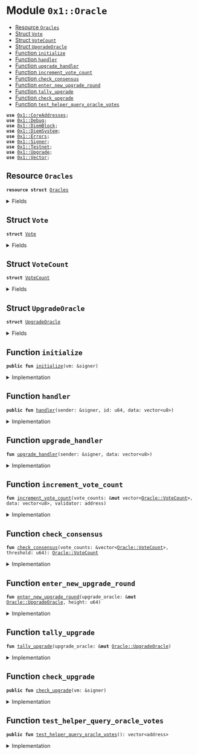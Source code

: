 
<a name="0x1_Oracle"></a>

# Module `0x1::Oracle`



-  [Resource `Oracles`](#0x1_Oracle_Oracles)
-  [Struct `Vote`](#0x1_Oracle_Vote)
-  [Struct `VoteCount`](#0x1_Oracle_VoteCount)
-  [Struct `UpgradeOracle`](#0x1_Oracle_UpgradeOracle)
-  [Function `initialize`](#0x1_Oracle_initialize)
-  [Function `handler`](#0x1_Oracle_handler)
-  [Function `upgrade_handler`](#0x1_Oracle_upgrade_handler)
-  [Function `increment_vote_count`](#0x1_Oracle_increment_vote_count)
-  [Function `check_consensus`](#0x1_Oracle_check_consensus)
-  [Function `enter_new_upgrade_round`](#0x1_Oracle_enter_new_upgrade_round)
-  [Function `tally_upgrade`](#0x1_Oracle_tally_upgrade)
-  [Function `check_upgrade`](#0x1_Oracle_check_upgrade)
-  [Function `test_helper_query_oracle_votes`](#0x1_Oracle_test_helper_query_oracle_votes)


<pre><code><b>use</b> <a href="CoreAddresses.md#0x1_CoreAddresses">0x1::CoreAddresses</a>;
<b>use</b> <a href="Debug.md#0x1_Debug">0x1::Debug</a>;
<b>use</b> <a href="DiemBlock.md#0x1_DiemBlock">0x1::DiemBlock</a>;
<b>use</b> <a href="DiemSystem.md#0x1_DiemSystem">0x1::DiemSystem</a>;
<b>use</b> <a href="../../../../../../move-stdlib/docs/Errors.md#0x1_Errors">0x1::Errors</a>;
<b>use</b> <a href="../../../../../../move-stdlib/docs/Signer.md#0x1_Signer">0x1::Signer</a>;
<b>use</b> <a href="Testnet.md#0x1_Testnet">0x1::Testnet</a>;
<b>use</b> <a href="Upgrade.md#0x1_Upgrade">0x1::Upgrade</a>;
<b>use</b> <a href="../../../../../../move-stdlib/docs/Vector.md#0x1_Vector">0x1::Vector</a>;
</code></pre>



<a name="0x1_Oracle_Oracles"></a>

## Resource `Oracles`



<pre><code><b>resource</b> <b>struct</b> <a href="Oracle.md#0x1_Oracle_Oracles">Oracles</a>
</code></pre>



<details>
<summary>Fields</summary>


<dl>
<dt>
<code>upgrade: <a href="Oracle.md#0x1_Oracle_UpgradeOracle">Oracle::UpgradeOracle</a></code>
</dt>
<dd>

</dd>
</dl>


</details>

<a name="0x1_Oracle_Vote"></a>

## Struct `Vote`



<pre><code><b>struct</b> <a href="Oracle.md#0x1_Oracle_Vote">Vote</a>
</code></pre>



<details>
<summary>Fields</summary>


<dl>
<dt>
<code>validator: address</code>
</dt>
<dd>

</dd>
<dt>
<code>data: vector&lt;u8&gt;</code>
</dt>
<dd>

</dd>
<dt>
<code>version_id: u64</code>
</dt>
<dd>

</dd>
</dl>


</details>

<a name="0x1_Oracle_VoteCount"></a>

## Struct `VoteCount`



<pre><code><b>struct</b> <a href="Oracle.md#0x1_Oracle_VoteCount">VoteCount</a>
</code></pre>



<details>
<summary>Fields</summary>


<dl>
<dt>
<code>data: vector&lt;u8&gt;</code>
</dt>
<dd>

</dd>
<dt>
<code>validators: vector&lt;address&gt;</code>
</dt>
<dd>

</dd>
</dl>


</details>

<a name="0x1_Oracle_UpgradeOracle"></a>

## Struct `UpgradeOracle`



<pre><code><b>struct</b> <a href="Oracle.md#0x1_Oracle_UpgradeOracle">UpgradeOracle</a>
</code></pre>



<details>
<summary>Fields</summary>


<dl>
<dt>
<code>id: u64</code>
</dt>
<dd>

</dd>
<dt>
<code>validators_voted: vector&lt;address&gt;</code>
</dt>
<dd>

</dd>
<dt>
<code>vote_counts: vector&lt;<a href="Oracle.md#0x1_Oracle_VoteCount">Oracle::VoteCount</a>&gt;</code>
</dt>
<dd>

</dd>
<dt>
<code>votes: vector&lt;<a href="Oracle.md#0x1_Oracle_Vote">Oracle::Vote</a>&gt;</code>
</dt>
<dd>

</dd>
<dt>
<code>vote_window: u64</code>
</dt>
<dd>

</dd>
<dt>
<code>version_id: u64</code>
</dt>
<dd>

</dd>
<dt>
<code>consensus: <a href="Oracle.md#0x1_Oracle_VoteCount">Oracle::VoteCount</a></code>
</dt>
<dd>

</dd>
</dl>


</details>

<a name="0x1_Oracle_initialize"></a>

## Function `initialize`



<pre><code><b>public</b> <b>fun</b> <a href="Oracle.md#0x1_Oracle_initialize">initialize</a>(vm: &signer)
</code></pre>



<details>
<summary>Implementation</summary>


<pre><code><b>public</b> <b>fun</b> <a href="Oracle.md#0x1_Oracle_initialize">initialize</a>(vm: &signer) {
  <b>if</b> (<a href="../../../../../../move-stdlib/docs/Signer.md#0x1_Signer_address_of">Signer::address_of</a>(vm) == <a href="CoreAddresses.md#0x1_CoreAddresses_DIEM_ROOT_ADDRESS">CoreAddresses::DIEM_ROOT_ADDRESS</a>()) {
    move_to(vm, <a href="Oracle.md#0x1_Oracle_Oracles">Oracles</a> {
      upgrade: <a href="Oracle.md#0x1_Oracle_UpgradeOracle">UpgradeOracle</a> {
          id: 1,
          validators_voted: <a href="../../../../../../move-stdlib/docs/Vector.md#0x1_Vector_empty">Vector::empty</a>&lt;address&gt;(),
          vote_counts: <a href="../../../../../../move-stdlib/docs/Vector.md#0x1_Vector_empty">Vector::empty</a>&lt;<a href="Oracle.md#0x1_Oracle_VoteCount">VoteCount</a>&gt;(),
          votes: <a href="../../../../../../move-stdlib/docs/Vector.md#0x1_Vector_empty">Vector::empty</a>&lt;<a href="Oracle.md#0x1_Oracle_Vote">Vote</a>&gt;(),
          vote_window: 1000, //Every n blocks
          version_id: 0,
          consensus: <a href="Oracle.md#0x1_Oracle_VoteCount">VoteCount</a>{
            data: <a href="../../../../../../move-stdlib/docs/Vector.md#0x1_Vector_empty">Vector::empty</a>&lt;u8&gt;(),
            validators: <a href="../../../../../../move-stdlib/docs/Vector.md#0x1_Vector_empty">Vector::empty</a>&lt;address&gt;(),
          },
        }
    },
    // other oracles
  );

  // call initialization of upgrade
  <a href="Upgrade.md#0x1_Upgrade_initialize">Upgrade::initialize</a>(vm);
  }
}
</code></pre>



</details>

<a name="0x1_Oracle_handler"></a>

## Function `handler`



<pre><code><b>public</b> <b>fun</b> <a href="Oracle.md#0x1_Oracle_handler">handler</a>(sender: &signer, id: u64, data: vector&lt;u8&gt;)
</code></pre>



<details>
<summary>Implementation</summary>


<pre><code><b>public</b> <b>fun</b> <a href="Oracle.md#0x1_Oracle_handler">handler</a> (sender: &signer, id: u64, data: vector&lt;u8&gt;) <b>acquires</b> <a href="Oracle.md#0x1_Oracle_Oracles">Oracles</a> {

  // receives payload from oracle_tx.<b>move</b>
  // Check the sender is a validator.
  <b>assert</b>(<a href="DiemSystem.md#0x1_DiemSystem_is_validator">DiemSystem::is_validator</a>(<a href="../../../../../../move-stdlib/docs/Signer.md#0x1_Signer_address_of">Signer::address_of</a>(sender)), <a href="../../../../../../move-stdlib/docs/Errors.md#0x1_Errors_requires_role">Errors::requires_role</a>(150002));

  <b>if</b> (id == 1) {
    <a href="Oracle.md#0x1_Oracle_upgrade_handler">upgrade_handler</a>(sender, data);
  }
  // put <b>else</b> <b>if</b> cases for other oracles
}
</code></pre>



</details>

<a name="0x1_Oracle_upgrade_handler"></a>

## Function `upgrade_handler`



<pre><code><b>fun</b> <a href="Oracle.md#0x1_Oracle_upgrade_handler">upgrade_handler</a>(sender: &signer, data: vector&lt;u8&gt;)
</code></pre>



<details>
<summary>Implementation</summary>


<pre><code><b>fun</b> <a href="Oracle.md#0x1_Oracle_upgrade_handler">upgrade_handler</a> (sender: &signer, data: vector&lt;u8&gt;) <b>acquires</b> <a href="Oracle.md#0x1_Oracle_Oracles">Oracles</a> {
  <b>let</b> current_height = <a href="DiemBlock.md#0x1_DiemBlock_get_current_block_height">DiemBlock::get_current_block_height</a>();
  <b>let</b> upgrade_oracle = &<b>mut</b> borrow_global_mut&lt;<a href="Oracle.md#0x1_Oracle_Oracles">Oracles</a>&gt;(<a href="CoreAddresses.md#0x1_CoreAddresses_DIEM_ROOT_ADDRESS">CoreAddresses::DIEM_ROOT_ADDRESS</a>()).upgrade;

  // check <b>if</b> qualifies <b>as</b> a new round
  <b>let</b> is_new_round = current_height &gt; upgrade_oracle.vote_window;
  print(&current_height);
  <b>if</b> (is_new_round) {
    <a href="Oracle.md#0x1_Oracle_enter_new_upgrade_round">enter_new_upgrade_round</a>(upgrade_oracle, current_height);
  };

  // <b>if</b> the sender has voted, do nothing
  <b>if</b> (<a href="../../../../../../move-stdlib/docs/Vector.md#0x1_Vector_contains">Vector::contains</a>&lt;address&gt;(&upgrade_oracle.validators_voted, &<a href="../../../../../../move-stdlib/docs/Signer.md#0x1_Signer_address_of">Signer::address_of</a>(sender))) {<b>return</b>};

  <b>let</b> validator_vote = <a href="Oracle.md#0x1_Oracle_Vote">Vote</a> {
          validator: <a href="../../../../../../move-stdlib/docs/Signer.md#0x1_Signer_address_of">Signer::address_of</a>(sender),
          data: <b>copy</b> data,
          version_id: *&upgrade_oracle.version_id,
  };
  <a href="../../../../../../move-stdlib/docs/Vector.md#0x1_Vector_push_back">Vector::push_back</a>(&<b>mut</b> upgrade_oracle.votes, validator_vote);
  <a href="../../../../../../move-stdlib/docs/Vector.md#0x1_Vector_push_back">Vector::push_back</a>(&<b>mut</b> upgrade_oracle.validators_voted, <a href="../../../../../../move-stdlib/docs/Signer.md#0x1_Signer_address_of">Signer::address_of</a>(sender));
  <a href="Oracle.md#0x1_Oracle_increment_vote_count">increment_vote_count</a>(&<b>mut</b> upgrade_oracle.vote_counts, data, <a href="../../../../../../move-stdlib/docs/Signer.md#0x1_Signer_address_of">Signer::address_of</a>(sender));
  <a href="Oracle.md#0x1_Oracle_tally_upgrade">tally_upgrade</a>(upgrade_oracle);
}
</code></pre>



</details>

<a name="0x1_Oracle_increment_vote_count"></a>

## Function `increment_vote_count`



<pre><code><b>fun</b> <a href="Oracle.md#0x1_Oracle_increment_vote_count">increment_vote_count</a>(vote_counts: &<b>mut</b> vector&lt;<a href="Oracle.md#0x1_Oracle_VoteCount">Oracle::VoteCount</a>&gt;, data: vector&lt;u8&gt;, validator: address)
</code></pre>



<details>
<summary>Implementation</summary>


<pre><code><b>fun</b> <a href="Oracle.md#0x1_Oracle_increment_vote_count">increment_vote_count</a>(vote_counts: &<b>mut</b> vector&lt;<a href="Oracle.md#0x1_Oracle_VoteCount">VoteCount</a>&gt;, data: vector&lt;u8&gt;, validator: address) {
  <b>let</b> i = 0;
  <b>let</b> len = <a href="../../../../../../move-stdlib/docs/Vector.md#0x1_Vector_length">Vector::length</a>(vote_counts);
  <b>while</b> (i &lt; len) {
      <b>let</b> entry = <a href="../../../../../../move-stdlib/docs/Vector.md#0x1_Vector_borrow_mut">Vector::borrow_mut</a>(vote_counts, i);
      <b>if</b> (<a href="../../../../../../move-stdlib/docs/Vector.md#0x1_Vector_compare">Vector::compare</a>(&entry.data, &data)) {
        <a href="../../../../../../move-stdlib/docs/Vector.md#0x1_Vector_push_back">Vector::push_back</a>(&<b>mut</b> entry.validators, validator);
        <b>return</b>
      };
      i = i + 1;
  };
  <b>let</b> validators = <a href="../../../../../../move-stdlib/docs/Vector.md#0x1_Vector_empty">Vector::empty</a>&lt;address&gt;();
  <a href="../../../../../../move-stdlib/docs/Vector.md#0x1_Vector_push_back">Vector::push_back</a>&lt;address&gt;(&<b>mut</b> validators, validator);
  <a href="../../../../../../move-stdlib/docs/Vector.md#0x1_Vector_push_back">Vector::push_back</a>(vote_counts, <a href="Oracle.md#0x1_Oracle_VoteCount">VoteCount</a>{data: <b>copy</b> data, validators: validators});
}
</code></pre>



</details>

<a name="0x1_Oracle_check_consensus"></a>

## Function `check_consensus`



<pre><code><b>fun</b> <a href="Oracle.md#0x1_Oracle_check_consensus">check_consensus</a>(vote_counts: &vector&lt;<a href="Oracle.md#0x1_Oracle_VoteCount">Oracle::VoteCount</a>&gt;, threshold: u64): <a href="Oracle.md#0x1_Oracle_VoteCount">Oracle::VoteCount</a>
</code></pre>



<details>
<summary>Implementation</summary>


<pre><code><b>fun</b> <a href="Oracle.md#0x1_Oracle_check_consensus">check_consensus</a>(vote_counts: &vector&lt;<a href="Oracle.md#0x1_Oracle_VoteCount">VoteCount</a>&gt;, threshold: u64): <a href="Oracle.md#0x1_Oracle_VoteCount">VoteCount</a> {
  <b>let</b> i = 0;
  <b>let</b> len = <a href="../../../../../../move-stdlib/docs/Vector.md#0x1_Vector_length">Vector::length</a>(vote_counts);
  <b>while</b> (i &lt; len) {
      <b>let</b> entry = <a href="../../../../../../move-stdlib/docs/Vector.md#0x1_Vector_borrow">Vector::borrow</a>(vote_counts, i);
      <b>if</b> (<a href="../../../../../../move-stdlib/docs/Vector.md#0x1_Vector_length">Vector::length</a>(&entry.validators) &gt;= threshold) {
        <b>return</b> *entry
      };
      i = i + 1;
  };
  <a href="Oracle.md#0x1_Oracle_VoteCount">VoteCount</a>{
    data: <a href="../../../../../../move-stdlib/docs/Vector.md#0x1_Vector_empty">Vector::empty</a>&lt;u8&gt;(),
    validators: <a href="../../../../../../move-stdlib/docs/Vector.md#0x1_Vector_empty">Vector::empty</a>&lt;address&gt;(),
  }
}
</code></pre>



</details>

<a name="0x1_Oracle_enter_new_upgrade_round"></a>

## Function `enter_new_upgrade_round`



<pre><code><b>fun</b> <a href="Oracle.md#0x1_Oracle_enter_new_upgrade_round">enter_new_upgrade_round</a>(upgrade_oracle: &<b>mut</b> <a href="Oracle.md#0x1_Oracle_UpgradeOracle">Oracle::UpgradeOracle</a>, height: u64)
</code></pre>



<details>
<summary>Implementation</summary>


<pre><code><b>fun</b> <a href="Oracle.md#0x1_Oracle_enter_new_upgrade_round">enter_new_upgrade_round</a>(upgrade_oracle: &<b>mut</b> <a href="Oracle.md#0x1_Oracle_UpgradeOracle">UpgradeOracle</a>, height: u64) {
  upgrade_oracle.version_id = upgrade_oracle.version_id + 1;
  upgrade_oracle.validators_voted = <a href="../../../../../../move-stdlib/docs/Vector.md#0x1_Vector_empty">Vector::empty</a>&lt;address&gt;();
  upgrade_oracle.vote_counts = <a href="../../../../../../move-stdlib/docs/Vector.md#0x1_Vector_empty">Vector::empty</a>&lt;<a href="Oracle.md#0x1_Oracle_VoteCount">VoteCount</a>&gt;();
  upgrade_oracle.votes = <a href="../../../../../../move-stdlib/docs/Vector.md#0x1_Vector_empty">Vector::empty</a>&lt;<a href="Oracle.md#0x1_Oracle_Vote">Vote</a>&gt;();
  // TODO: change <b>to</b> Epochs instead of height. Could possibly be an argument <b>as</b> well.
  // Setting the window <b>to</b> be approx two 24h periods.
  upgrade_oracle.vote_window = height + 1000000;
  upgrade_oracle.consensus = <a href="Oracle.md#0x1_Oracle_VoteCount">VoteCount</a>{
    data: <a href="../../../../../../move-stdlib/docs/Vector.md#0x1_Vector_empty">Vector::empty</a>&lt;u8&gt;(),
    validators: <a href="../../../../../../move-stdlib/docs/Vector.md#0x1_Vector_empty">Vector::empty</a>&lt;address&gt;(),
  };
}
</code></pre>



</details>

<a name="0x1_Oracle_tally_upgrade"></a>

## Function `tally_upgrade`



<pre><code><b>fun</b> <a href="Oracle.md#0x1_Oracle_tally_upgrade">tally_upgrade</a>(upgrade_oracle: &<b>mut</b> <a href="Oracle.md#0x1_Oracle_UpgradeOracle">Oracle::UpgradeOracle</a>)
</code></pre>



<details>
<summary>Implementation</summary>


<pre><code><b>fun</b> <a href="Oracle.md#0x1_Oracle_tally_upgrade">tally_upgrade</a> (upgrade_oracle: &<b>mut</b> <a href="Oracle.md#0x1_Oracle_UpgradeOracle">UpgradeOracle</a>) {
  <b>let</b> validator_num = <a href="DiemSystem.md#0x1_DiemSystem_validator_set_size">DiemSystem::validator_set_size</a>();
  <b>let</b> threshold = validator_num * 2 / 3;
  <b>let</b> result = <a href="Oracle.md#0x1_Oracle_check_consensus">check_consensus</a>(&upgrade_oracle.vote_counts, threshold);

  <b>if</b> (!<a href="../../../../../../move-stdlib/docs/Vector.md#0x1_Vector_is_empty">Vector::is_empty</a>(&result.data)) {
    upgrade_oracle.consensus = result;
  }
}
</code></pre>



</details>

<a name="0x1_Oracle_check_upgrade"></a>

## Function `check_upgrade`



<pre><code><b>public</b> <b>fun</b> <a href="Oracle.md#0x1_Oracle_check_upgrade">check_upgrade</a>(vm: &signer)
</code></pre>



<details>
<summary>Implementation</summary>


<pre><code><b>public</b> <b>fun</b> <a href="Oracle.md#0x1_Oracle_check_upgrade">check_upgrade</a>(vm: &signer) <b>acquires</b> <a href="Oracle.md#0x1_Oracle_Oracles">Oracles</a> {
  <b>assert</b>(<a href="../../../../../../move-stdlib/docs/Signer.md#0x1_Signer_address_of">Signer::address_of</a>(vm) == <a href="CoreAddresses.md#0x1_CoreAddresses_DIEM_ROOT_ADDRESS">CoreAddresses::DIEM_ROOT_ADDRESS</a>(), <a href="../../../../../../move-stdlib/docs/Errors.md#0x1_Errors_requires_role">Errors::requires_role</a>(150003));
  <b>let</b> upgrade_oracle = &<b>mut</b> borrow_global_mut&lt;<a href="Oracle.md#0x1_Oracle_Oracles">Oracles</a>&gt;(<a href="CoreAddresses.md#0x1_CoreAddresses_DIEM_ROOT_ADDRESS">CoreAddresses::DIEM_ROOT_ADDRESS</a>()).upgrade;

  <b>let</b> payload = *&upgrade_oracle.consensus.data;
  <b>let</b> validators = *&upgrade_oracle.consensus.validators;

  <b>if</b> (!<a href="../../../../../../move-stdlib/docs/Vector.md#0x1_Vector_is_empty">Vector::is_empty</a>(&payload)) {
    <a href="Upgrade.md#0x1_Upgrade_set_update">Upgrade::set_update</a>(vm, *&payload);
    <b>let</b> current_height = <a href="DiemBlock.md#0x1_DiemBlock_get_current_block_height">DiemBlock::get_current_block_height</a>();
    <a href="Upgrade.md#0x1_Upgrade_record_history">Upgrade::record_history</a>(vm, upgrade_oracle.version_id, payload, validators, current_height);
    <a href="Oracle.md#0x1_Oracle_enter_new_upgrade_round">enter_new_upgrade_round</a>(upgrade_oracle, current_height);
  }
}
</code></pre>



</details>

<a name="0x1_Oracle_test_helper_query_oracle_votes"></a>

## Function `test_helper_query_oracle_votes`



<pre><code><b>public</b> <b>fun</b> <a href="Oracle.md#0x1_Oracle_test_helper_query_oracle_votes">test_helper_query_oracle_votes</a>(): vector&lt;address&gt;
</code></pre>



<details>
<summary>Implementation</summary>


<pre><code><b>public</b> <b>fun</b> <a href="Oracle.md#0x1_Oracle_test_helper_query_oracle_votes">test_helper_query_oracle_votes</a>(): vector&lt;address&gt; <b>acquires</b> <a href="Oracle.md#0x1_Oracle_Oracles">Oracles</a> {
  <b>assert</b>(<a href="Testnet.md#0x1_Testnet_is_testnet">Testnet::is_testnet</a>(), <a href="../../../../../../move-stdlib/docs/Errors.md#0x1_Errors_invalid_state">Errors::invalid_state</a>(150004));
  <b>let</b> s = borrow_global&lt;<a href="Oracle.md#0x1_Oracle_Oracles">Oracles</a>&gt;(0x0);
  <b>let</b> len = <a href="../../../../../../move-stdlib/docs/Vector.md#0x1_Vector_length">Vector::length</a>&lt;<a href="Oracle.md#0x1_Oracle_Vote">Vote</a>&gt;(&s.upgrade.votes);

  <b>let</b> voters = <a href="../../../../../../move-stdlib/docs/Vector.md#0x1_Vector_empty">Vector::empty</a>&lt;address&gt;();
  <b>let</b> i = 0;
  <b>while</b> (i &lt; len) {
    <b>let</b> e = <a href="../../../../../../move-stdlib/docs/Vector.md#0x1_Vector_borrow">Vector::borrow</a>&lt;<a href="Oracle.md#0x1_Oracle_Vote">Vote</a>&gt;(&s.upgrade.votes, i);
    <a href="../../../../../../move-stdlib/docs/Vector.md#0x1_Vector_push_back">Vector::push_back</a>(&<b>mut</b> voters, e.validator);
    i = i + 1;

  };
  voters
}
</code></pre>



</details>


[//]: # ("File containing references which can be used from documentation")
[ACCESS_CONTROL]: https://github.com/diem/dip/blob/main/dips/dip-2.md
[ROLE]: https://github.com/diem/dip/blob/main/dips/dip-2.md#roles
[PERMISSION]: https://github.com/diem/dip/blob/main/dips/dip-2.md#permissions
